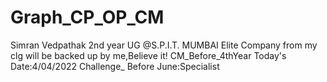 # Graph_CP_OP_CM
Simran Vedpathak
2nd year UG @S.P.I.T. MUMBAI
Elite Company from my clg will be backed up by me,Believe it!
CM_Before_4thYear
Today's Date:4/04/2022
Challenge_
Before June:Specialist


